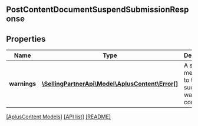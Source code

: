 ## PostContentDocumentSuspendSubmissionResponse

## Properties

Name | Type | Description | Notes
------------ | ------------- | ------------- | -------------
**warnings** | [**\SellingPartnerApi\Model\AplusContent\Error[]**](Error.md) | A set of messages to the user, such as warnings or comments. | [optional]

[[AplusContent Models]](../) [[API list]](../../Api) [[README]](../../../README.md)
